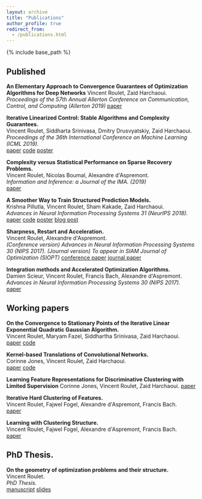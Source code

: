 ```yaml
---
layout: archive
title: "Publications"
author_profile: true
redirect_from:
  - /publications.html
---
```


{% include base_path %}

## Published
**An Elementary Approach to Convergence Guarantees of Optimization Algorithms for Deep Networks**
Vincent Roulet, Zaid Harchaoui.
*Proceedings of the 57th Annual Allerton Conference on Communication, Control, and Computing (Allerton 2019)*
[paper](files/vroulet_elem_deep.pdf)

**Iterative Linearized Control: Stable Algorithms and Complexity Guarantees.**  
Vincent Roulet, Siddharta Srinivasa, Dmitry Drusvyatskiy, Zaid Harchaoui.  
*Proceedings of the 36th International Conference on Machine Learning (ICML 2019).*  
[paper](http://proceedings.mlr.press/v97/roulet19a/roulet19a)
[code](https://github.com/vroulet/ilqc)
[poster](/files/reg_ctrl_poster.pdf)

**Complexity versus Statistical Performance on Sparse Recovery Problems.**  
Vincent Roulet, Nicolas Boumal, Alexandre d'Aspremont.  
*Information and Inference: a Journal of the IMA. (2019)*  
[paper](https://academic.oup.com/imaiai/advance-article/doi/10.1093/imaiai/iay020/5288445)

**A Smoother Way to Train Structured Prediction Models.**  
Krishna Pillutla, Vincent Roulet, Sham Kakade, Zaid Harchaoui.  
*Advances in Neural Information Processing Systems 31 (NeurIPS 2018).*  
[paper](http://papers.nips.cc/paper/7726-a-smoother-way-to-train-structured-prediction-models)
[code](https://github.com/krishnap25/casimir)
[poster](https://krishnap25.github.io/papers/2018_neurips_smoother_poster.pdf)
[blog post](http://ads-institute.uw.edu//blog/2018/12/17/deep-struct-pred/)

**Sharpness, Restart and Acceleration.**  
Vincent Roulet, Alexandre d'Aspremont.  
*(Conference version) Advances in Neural Information Processing Systems 30 (NIPS 2017).*
*(Journal version) To appear in SIAM Journal of Optimization  (SIOPT)*
[conference paper](https://papers.nips.cc/paper/6712-sharpness-restart-and-acceleration)
[journal paper](/files/vroulet_restart.pdf)

**Integration methods and Accelerated Optimization Algorithms.**  
Damien Scieur, Vincent Roulet, Francis Bach, Alexandre d'Aspremont.  
*Advances in Neural Information Processing Systems 30 (NIPS 2017).*  
[paper](https://papers.nips.cc/paper/6711-integration-methods-and-optimization-algorithms)

## Working papers
**On the Convergence to Stationary Points of the Iterative Linear Exponential Quadratic Gaussian Algorithm.**  
Vincent Roulet, Maryam Fazel, Siddhartha Srinivasa, Zaid Harchaoui.  
[paper](https://arxiv.org/abs/1910.08221)
[code](https://github.com/vroulet/ilqc)

**Kernel-based Translations of Convolutional Networks.**  
Corinne Jones, Vincent Roulet, Zaid Harchaoui.  
[paper](https://arxiv.org/abs/1903.08131)
[code](https://github.com/cjones6/yesweckn)

**Learning Feature Representations for Discriminative Clustering with Limited Supervision**
Corinne Jones, Vincent Roulet, Zaid Harchaoui.
[paper](https://www.stat.washington.edu/sites/default/files/2019-06/tr651.pdf)

**Iterative Hard Clustering of Features.**  
Vincent Roulet, Fajwel Fogel, Alexandre d'Aspremont, Francis Bach.  
[paper](https://hal.archives-ouvertes.fr/hal-01664964)  

**Learning with Clustering Structure.**  
Vincent Roulet, Fajwel Fogel, Alexandre d'Aspremont, Francis Bach.  
[paper](https://arxiv.org/abs/1506.04908)  

## PhD Thesis.  
**On the geometry of optimization problems and their structure.**  
Vincent Roulet.  
*PhD Thesis.*  
[manuscript](https://tel.archives-ouvertes.fr/tel-01717933)
[slides](/files/PhD_defense_VRoulet.pdf)
